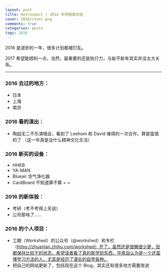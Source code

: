 ```yaml
---
layout: post
title: Retrospect | 2016 年终随意总结
cover: 2016/cover.png
comments: true
categories: posts
tags: 2016
---
```


2016 是波折的一年，很多计划都被打乱。

2017 希望能顺利一点，当然，最重要的还是执行力，与新不新年其实并没太大关系。


---

### 2016 去过的地方：

- 日本
- 上海
- 南京



### 2016 看的演出：

- 陶喆无二不乐演唱会，看到了 Leehom 和 David 难得的一次合作，算是蛮值的了
（这一年真是没什么精神文化生活）


### 2016 新买的设备：

- HHKB
- YA-MAN
- Blueair 空气净化器
- CardBoard 不知道算不算 = =


### 2016 的新体验：

- 考研（考不考得上另说）
- 公司那啥了……


### 2016 的个人项目：

- 工棚（Workshed）的公众号（@workshed）和专栏（https://zhuanlan.zhihu.com/workshed）开了，虽然还是很懒很少更，但都保持比较干的状态，希望读者看了真的能学到东西，毕竟自认为是一个还蛮懂学习方法的人，尤其是经历了漫长的自学各种。
- 把自己的网站更新了，包括现在这个 Blog，其实还有很多地方需要改进

